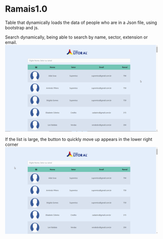 # Ramais1.0
Table that dynamically loads the data of people who are in a Json file, using bootstrap and js.

Search dynamically, being able to search by name, sector, extension or email.
![Alt Text](https://github.com/felipe1almeida/Ramais1.0/blob/master/tela%201.gif)

If the list is large, the button to quickly move up appears in the lower right corner
![Alt Text](https://github.com/felipe1almeida/Ramais1.0/blob/master/tela%202%20final.gif)
